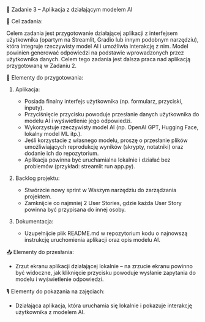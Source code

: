 📌 Zadanie 3 – Aplikacja z działającym modelem AI

🎯 Cel zadania:

Celem zadania jest przygotowanie działającej aplikacji z interfejsem użytkownika (opartym na Streamlit, Gradio lub innym podobnym narzędziu), która integruje rzeczywisty model AI i umożliwia interakcję z nim. Model powinien generować odpowiedzi na podstawie wprowadzonych przez użytkownika danych. Celem tego zadania jest dalsza praca nad aplikacją przygotowaną w Zadaniu 2.

📝 Elementy do przygotowania:

1. Aplikacja:
    * Posiada finalny interfejs użytkownika (np. formularz, przyciski, inputy).
    * Przyciśnięcie przycisku powoduje przesłanie danych użytkownika do modelu AI i wyświetlenie jego odpowiedzi.
    * Wykorzystuje rzeczywisty model AI (np. OpenAI GPT, Hugging Face, lokalny model ML itp.).
    * Jeśli korzystacie z własnego modelu, proszę o przesłanie plików umożliwiających reprodukcję wyników (skrypty, notatniki) oraz dodanie ich do repozytorium.
    * Aplikacja powinna być uruchamialna lokalnie i działać bez problemów (przykład: streamlit run app.py).

2. Backlog projektu:
    * Stwórzcie nowy sprint w Waszym narzędziu do zarządzania projektem.
    * Zamknijcie co najmniej 2 User Stories, gdzie każda User Story powinna być przypisana do innej osoby.

3. Dokumentacja:
    * Uzupełnijcie plik README.md w repozytorium kodu o najnowszą instrukcję uruchomienia aplikacji oraz opis modelu AI.

📤 Elementy do przesłania:
* Zrzut ekranu aplikacji działającej lokalnie – na zrzucie ekranu powinno być widoczne, jak kliknięcie przycisku powoduje wysłanie zapytania do modelu i wyświetlenie odpowiedzi.

🎙️ Elementy do pokazania na zajęciach:
* Działająca aplikacja, która uruchamia się lokalnie i pokazuje interakcję użytkownika z modelem AI.
